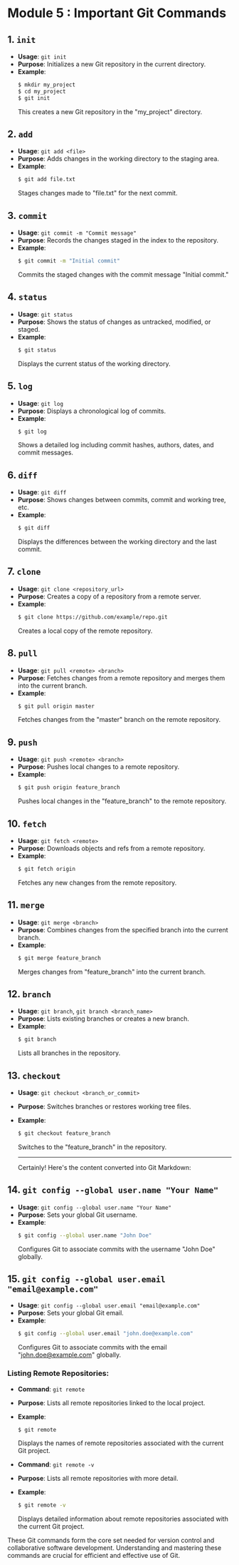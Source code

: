 
# Module 5 : Important Git Commands

## 1. `init`

- **Usage**: `git init`
- **Purpose**: Initializes a new Git repository in the current directory.
- **Example**:
  ```bash
  $ mkdir my_project
  $ cd my_project
  $ git init
  ```
  This creates a new Git repository in the "my_project" directory.

## 2. `add`

- **Usage**: `git add <file>`
- **Purpose**: Adds changes in the working directory to the staging area.
- **Example**:
  ```bash
  $ git add file.txt
  ```
  Stages changes made to "file.txt" for the next commit.

## 3. `commit`

- **Usage**: `git commit -m "Commit message"`
- **Purpose**: Records the changes staged in the index to the repository.
- **Example**:
  ```bash
  $ git commit -m "Initial commit"
  ```
  Commits the staged changes with the commit message "Initial commit."

## 4. `status`

- **Usage**: `git status`
- **Purpose**: Shows the status of changes as untracked, modified, or staged.
- **Example**:
  ```bash
  $ git status
  ```
  Displays the current status of the working directory.

## 5. `log`

- **Usage**: `git log`
- **Purpose**: Displays a chronological log of commits.
- **Example**:
  ```bash
  $ git log
  ```
  Shows a detailed log including commit hashes, authors, dates, and commit messages.

## 6. `diff`

- **Usage**: `git diff`
- **Purpose**: Shows changes between commits, commit and working tree, etc.
- **Example**:
  ```bash
  $ git diff
  ```
  Displays the differences between the working directory and the last commit.

## 7. `clone`

- **Usage**: `git clone <repository_url>`
- **Purpose**: Creates a copy of a repository from a remote server.
- **Example**:
  ```bash
  $ git clone https://github.com/example/repo.git
  ```
  Creates a local copy of the remote repository.

## 8. `pull`

- **Usage**: `git pull <remote> <branch>`
- **Purpose**: Fetches changes from a remote repository and merges them into the current branch.
- **Example**:
  ```bash
  $ git pull origin master
  ```
  Fetches changes from the "master" branch on the remote repository.

## 9. `push`

- **Usage**: `git push <remote> <branch>`
- **Purpose**: Pushes local changes to a remote repository.
- **Example**:
  ```bash
  $ git push origin feature_branch
  ```
  Pushes local changes in the "feature_branch" to the remote repository.

## 10. `fetch`

- **Usage**: `git fetch <remote>`
- **Purpose**: Downloads objects and refs from a remote repository.
- **Example**:
  ```bash
  $ git fetch origin
  ```
  Fetches any new changes from the remote repository.

## 11. `merge`

- **Usage**: `git merge <branch>`
- **Purpose**: Combines changes from the specified branch into the current branch.
- **Example**:
  ```bash
  $ git merge feature_branch
  ```
  Merges changes from "feature_branch" into the current branch.

## 12. `branch`

- **Usage**: `git branch`, `git branch <branch_name>`
- **Purpose**: Lists existing branches or creates a new branch.
- **Example**:
  ```bash
  $ git branch
  ```
  Lists all branches in the repository.

## 13. `checkout`

- **Usage**: `git checkout <branch_or_commit>`
- **Purpose**: Switches branches or restores working tree files.
- **Example**:
  ```bash
  $ git checkout feature_branch
  ```
  Switches to the "feature_branch" in the repository.


  ------------


  Certainly! Here's the content converted into Git Markdown:

## 14. `git config --global user.name "Your Name"`

- **Usage**: `git config --global user.name "Your Name"`
- **Purpose**: Sets your global Git username.
- **Example**:
  ```bash
  $ git config --global user.name "John Doe"
  ```
  Configures Git to associate commits with the username "John Doe" globally.

## 15. `git config --global user.email "email@example.com"`

- **Usage**: `git config --global user.email "email@example.com"`
- **Purpose**: Sets your global Git email.
- **Example**:
  ```bash
  $ git config --global user.email "john.doe@example.com"
  ```
  Configures Git to associate commits with the email "john.doe@example.com" globally.

### Listing Remote Repositories:

- **Command**: `git remote`
- **Purpose**: Lists all remote repositories linked to the local project.
- **Example**:
  ```bash
  $ git remote
  ```
  Displays the names of remote repositories associated with the current Git project.

- **Command**: `git remote -v`
- **Purpose**: Lists all remote repositories with more detail.
- **Example**:
  ```bash
  $ git remote -v
  ```
  Displays detailed information about remote repositories associated with the current Git project.



These Git commands form the core set needed for version control and collaborative software development. Understanding and mastering these commands are crucial for efficient and effective use of Git.

